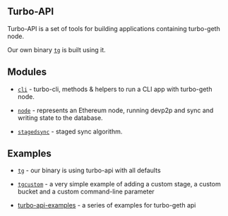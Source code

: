 Turbo-API
---

Turbo-API is a set of tools for building applications containing turbo-geth node.

Our own binary [`tg`](../cmd/tg) is built using it.

## Modules

* [`cli`](./cli) - turbo-cli, methods & helpers to run a CLI app with turbo-geth node.

* [`node`](./node) - represents an Ethereum node, running devp2p and sync and writing state to the database.

* [`stagedsync`](../eth/stagedsync) - staged sync algorithm.

## Examples

* [`tg`](../cmd/tg/main.go) - our binary is using turbo-api with all defaults

* [`tgcustom`](../cmd/tgcustom/main.go) - a very simple example of adding a custom stage, a custom bucket and a custom command-line parameter

* [turbo-api-examples](https://github.com/mandrigin/turbo-api-examples) - a series of examples for turbo-geth api
